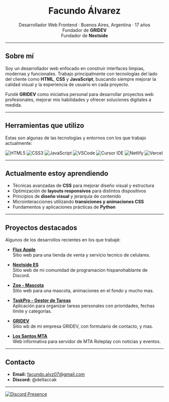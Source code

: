 <h1 align="center">Facundo Álvarez</h1>
<p align="center">
  Desarrollador Web Frontend · Buenos Aires, Argentina · 17 años <br>
  Fundador de <strong>GRIDEV</strong> <br>
  Fundador de <strong>Nextside</strong>
</p>

---

## Sobre mí

Soy un desarrollador web enfocado en construir interfaces limpias, modernas y funcionales. Trabajo principalmente con tecnologías del lado del cliente como **HTML**, **CSS** y **JavaScript**, buscando siempre mejorar la calidad visual y la experiencia de usuario en cada proyecto.

Fundé **GRIDEV** como iniciativa personal para desarrollar proyectos web profesionales, mejorar mis habilidades y ofrecer soluciones digitales a medida.

---

## Herramientas que utilizo

Estas son algunas de las tecnologías y entornos con los que trabajo actualmente:

![HTML5](https://img.shields.io/badge/HTML5-E34F26?style=flat&logo=html5&logoColor=white)
![CSS3](https://img.shields.io/badge/CSS3-1572B6?style=flat&logo=css3&logoColor=white)
![JavaScript](https://img.shields.io/badge/JavaScript-F7DF1E?style=flat&logo=javascript&logoColor=black)
![VSCode](https://img.shields.io/badge/VS%20Code-007ACC?style=flat&logo=visual-studio-code&logoColor=white)
![Cursor IDE](https://img.shields.io/badge/Cursor%20IDE-007ACC?logo=code&logoColor=white&style=flat-square)
![Netlify](https://img.shields.io/badge/Netlify-00C7B7?style=flat&logo=netlify&logoColor=white)
![Vercel](https://img.shields.io/badge/Vercel-000000?style=flat&logo=vercel&logoColor=white)

---

## Actualmente estoy aprendiendo

- Técnicas avanzadas de **CSS** para mejorar diseño visual y estructura
- Optimización de **layouts responsivos** para distintos dispositivos
- Principios de **diseño visual** y jerarquía de contenido
- Microinteracciones utilizando **transiciones y animaciones CSS**
- Fundamentos y aplicaciones prácticas de **Python**

---

## Proyectos destacados

Algunos de los desarrollos recientes en los que trabajé:

- [**Flux Apple**](https://flux-apple.vercel.app/)  
  Sitio web para una tienda de venta y servicio tecnico de celulares.
  
- [**Nextside ES**](https://nextside-pg.vercel.app/)  
  Sitio web de mi comunidad de programacion hispanohablante de Discord.

- [**Zoe - Mascota**](https://zoeeeee.netlify.app/)  
  Sitio web para una mascota, animaciones en el fondo y mucho mas.
  
- [**TaskPro - Gestor de Tareas**](https://gridev.vercel.app/)  
  Aplicación para organizar tareas personales con prioridades, fechas límite y categorías.

- [**GRIDEV**](https://gridev.vercel.app/)  
  Sitio wb de mi empresa GRIDEV, con formulario de contacto, y mas.

- [**Los Santos MTA**](https://los-santos-mta.vercel.app/)  
  Web informativa para servidor de MTA Roleplay con noticias y eventos.
  

---

## Contacto

- **Email:** facundo.alvz07@gmail.com  
- **Discord:** @deltaccak

---
[![Discord Presence](https://lanyard.cnrad.dev/api/737892667182022757?bg=031e4e&borderRadius=10px&theme=dark&hideTimestamp=true)](https://discord.com/users/737892667182022757)
